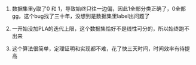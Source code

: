 1. 数据集里y取了0 和 1，导致始终只往一边偏，因此1全部分类正确了，0全部gg，这个bug找了三十年，没想到是数据集里label出问题了

2. 一开始没加PLA的迭代上限，这个数据集恰好不是线性可分的，所以始终跑不出来

3. 这个算法很简单，定理证明和实现都不难，花了快三天时间，时间效率有待提高
